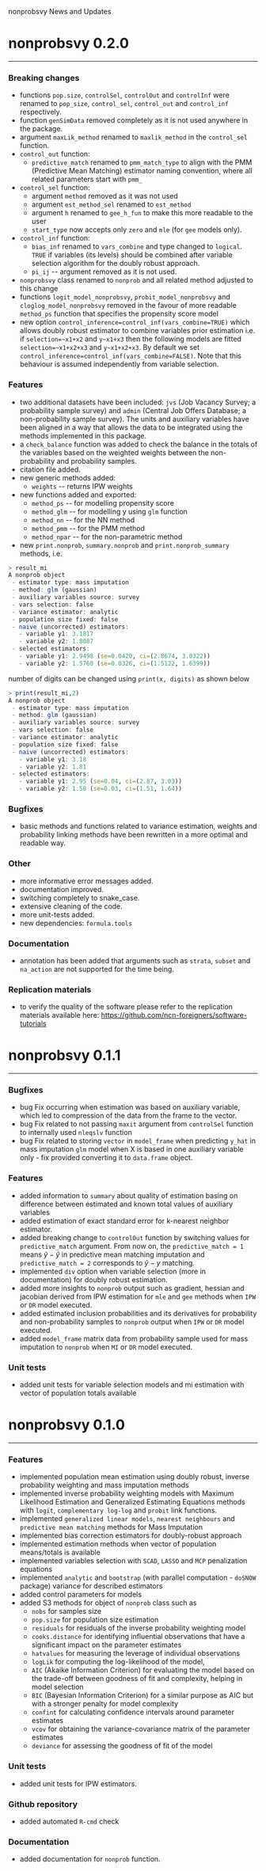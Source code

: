 nonprobsvy News and Updates

# nonprobsvy 0.2.0

------------------------------------------------------------------------

### Breaking changes

-   functions `pop.size`, `controlSel`, `controlOut` and `controlInf`
    were renamed to `pop_size`, `control_sel`, `control_out` and
    `control_inf` respectively.
-   function `genSimData` removed completely as it is not used anywhere
    in the package.
-   argument `maxLik_method` renamed to `maxlik_method` in the
    `control_sel` function.
-   `control_out` function:
    -   `predictive_match` renamed to `pmm_match_type` to align with the
        PMM (Predictive Mean Matching) estimator naming convention,
        where all related parameters start with `pmm_`
-   `control_sel` function:
    -   argument `method` removed as it was not used
    -   argument `est_method_sel` renamed to `est_method`
    -   argument `h` renamed to `gee_h_fun` to make this more readable
        to the user
    -   `start_type` now accepts only `zero` and `mle` (for `gee` models
        only).
-   `control_inf` function:
    -   `bias_inf` renamed to `vars_combine` and type changed to
        `logical`. `TRUE` if variables (its levels) should be combined
        after variable selection algorithm for the doubly robust
        approach.
    -   `pi_ij` -- argument removed as it is not used.
-   `nonprobsvy` class renamed to `nonprob` and all related method
    adjusted to this change
-   functions `logit_model_nonprobsvy`, `probit_model_nonprobsvy` and
    `cloglog_model_nonprobsvy` removed in the favour of more readable
    `method_ps` function that specifies the propensity score model
-   new option `control_inference=control_inf(vars_combine=TRUE)` which
    allows doubly robust estimator to combine variables prior estimation
    i.e. if `selection=~x1+x2` and `y~x1+x3` then the following models
    are fitted `selection=~x1+x2+x3` and `y~x1+x2+x3`. By default we set
    `control_inference=control_inf(vars_combine=FALSE)`. Note that this
    behaviour is assumed independently from variable selection.


### Features

-   two additional datasets have been included: `jvs` (Job Vacancy
    Survey; a probability sample survey) and `admin` (Central Job Offers
    Database; a non-probability sample survey). The units and auxiliary
    variables have been aligned in a way that allows the data to be
    integrated using the methods implemented in this package.
-   a `check_balance` function was added to check the balance in the
    totals of the variables based on the weighted weights between the
    non-probability and probability samples.
-   citation file added.
-   new generic methods added: 
    - `weights` -- returns IPW weights
-   new functions added and exported:
    -   `method_ps` -- for modelling propensity score
    -   `method_glm` -- for modelling y using `glm` function
    -   `method_nn` -- for the NN method
    -   `method_pmm` -- for the PMM method
    -   `method_npar` -- for the non-parametric method
-   new `print.nonprob`, `summary.nonprob` and `print.nonprob_summary` methods, i.e.

``` r
> result_mi
A nonprob object
 - estimator type: mass imputation
 - method: glm (gaussian)
 - auxiliary variables source: survey
 - vars selection: false
 - variance estimator: analytic
 - population size fixed: false
 - naive (uncorrected) estimators:
   - variable y1: 3.1817
   - variable y2: 1.8087
 - selected estimators:
   - variable y1: 2.9498 (se=0.0420, ci=(2.8674, 3.0322))
   - variable y2: 1.5760 (se=0.0326, ci=(1.5122, 1.6399))
```

number of digits can be changed using `print(x, digits)` as shown below

``` r
> print(result_mi,2)
A nonprob object
 - estimator type: mass imputation
 - method: glm (gaussian)
 - auxiliary variables source: survey
 - vars selection: false
 - variance estimator: analytic
 - population size fixed: false
 - naive (uncorrected) estimators:
   - variable y1: 3.18
   - variable y2: 1.81
 - selected estimators:
   - variable y1: 2.95 (se=0.04, ci=(2.87, 3.03))
   - variable y2: 1.58 (se=0.03, ci=(1.51, 1.64))
```

### Bugfixes

-   basic methods and functions related to variance estimation, weights
    and probability linking methods have been rewritten in a more
    optimal and readable way.

### Other

-   more informative error messages added.
-   documentation improved.
-   switching completely to snake_case.
-   extensive cleaning of the code.
-   more unit-tests added.
-   new dependencies: `formula.tools`

### Documentation

-   annotation has been added that arguments such as `strata`, `subset`
    and `na_action` are not supported for the time being.

### Replication materials

-   to verify the quality of the software please refer to the
    replication materials available here:
    <https://github.com/ncn-foreigners/software-tutorials>

# nonprobsvy 0.1.1

------------------------------------------------------------------------

### Bugfixes

-   bug Fix occurring when estimation was based on auxiliary variable,
    which led to compression of the data from the frame to the vector.
-   bug Fix related to not passing `maxit` argument from `controlSel`
    function to internally used `nleqslv` function
-   bug Fix related to storing `vector` in `model_frame` when predicting
    `y_hat` in mass imputation `glm` model when X is based in one
    auxiliary variable only - fix provided converting it to `data.frame`
    object.

### Features

-   added information to `summary` about quality of estimation basing on
    difference between estimated and known total values of auxiliary
    variables
-   added estimation of exact standard error for k-nearest neighbor
    estimator.
-   added breaking change to `controlOut` function by switching values
    for `predictive_match` argument. From now on, the
    `predictive_match = 1` means $\hat{y}-\hat{y}$ in predictive mean
    matching imputation and `predictive_match = 2` corresponds to
    $\hat{y}-y$ matching.
-   implemented `div` option when variable selection (more in
    documentation) for doubly robust estimation.
-   added more insights to `nonprob` output such as gradient, hessian
    and jacobian derived from IPW estimation for `mle` and `gee` methods
    when `IPW` or `DR` model executed.
-   added estimated inclusion probabilities and its derivatives for
    probability and non-probability samples to `nonprob` output when
    `IPW` or `DR` model executed.
-   added `model_frame` matrix data from probability sample used for
    mass imputation to `nonprob` when `MI` or `DR` model executed.

### Unit tests

-   added unit tests for variable selection models and mi estimation
    with vector of population totals available

# nonprobsvy 0.1.0

------------------------------------------------------------------------

### Features

-   implemented population mean estimation using doubly robust, inverse
    probability weighting and mass imputation methods
-   implemented inverse probability weighting models with Maximum
    Likelihood Estimation and Generalized Estimating Equations methods
    with `logit`, `complementary log-log` and `probit` link functions.
-   implemented `generalized linear models`, `nearest neighbours` and
    `predictive mean matching` methods for Mass Imputation
-   implemented bias correction estimators for doubly-robust approach
-   implemented estimation methods when vector of population
    means/totals is available
-   implemented variables selection with `SCAD`, `LASSO` and `MCP`
    penalization equations
-   implemented `analytic` and `bootstrap` (with parallel computation -
    `doSNOW` package) variance for described estimators
-   added control parameters for models
-   added S3 methods for object of `nonprob` class such as
    -   `nobs` for samples size
    -   `pop.size` for population size estimation
    -   `residuals` for residuals of the inverse probability weighting
        model
    -   `cooks.distance` for identifying influential observations that
        have a significant impact on the parameter estimates
    -   `hatvalues` for measuring the leverage of individual
        observations
    -   `logLik` for computing the log-likelihood of the model,
    -   `AIC` (Akaike Information Criterion) for evaluating the model
        based on the trade-off between goodness of fit and complexity,
        helping in model selection
    -   `BIC` (Bayesian Information Criterion) for a similar purpose as
        AIC but with a stronger penalty for model complexity
    -   `confint` for calculating confidence intervals around parameter
        estimates
    -   `vcov` for obtaining the variance-covariance matrix of the
        parameter estimates
    -   `deviance` for assessing the goodness of fit of the model

### Unit tests

-   added unit tests for IPW estimators.

### Github repository

-   added automated `R-cmd` check

### Documentation

-   added documentation for `nonprob` function.
